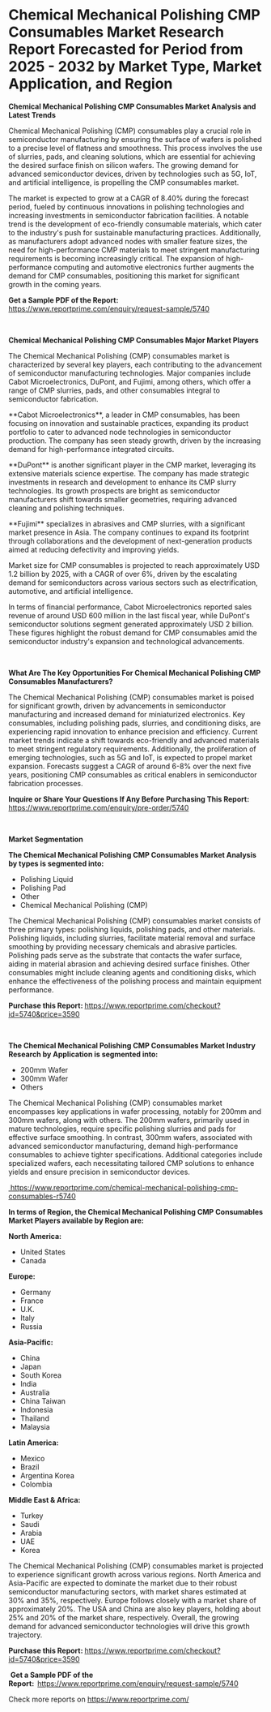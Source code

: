 <p><h1>Chemical Mechanical Polishing CMP Consumables Market Research Report Forecasted for Period from 2025 -  2032 by Market Type, Market Application, and Region</h1></p><p><strong>Chemical Mechanical Polishing CMP Consumables Market Analysis and Latest Trends</strong></p>
<p><p>Chemical Mechanical Polishing (CMP) consumables play a crucial role in semiconductor manufacturing by ensuring the surface of wafers is polished to a precise level of flatness and smoothness. This process involves the use of slurries, pads, and cleaning solutions, which are essential for achieving the desired surface finish on silicon wafers. The growing demand for advanced semiconductor devices, driven by technologies such as 5G, IoT, and artificial intelligence, is propelling the CMP consumables market.</p><p>The market is expected to grow at a CAGR of 8.40% during the forecast period, fueled by continuous innovations in polishing technologies and increasing investments in semiconductor fabrication facilities. A notable trend is the development of eco-friendly consumable materials, which cater to the industry's push for sustainable manufacturing practices. Additionally, as manufacturers adopt advanced nodes with smaller feature sizes, the need for high-performance CMP materials to meet stringent manufacturing requirements is becoming increasingly critical. The expansion of high-performance computing and automotive electronics further augments the demand for CMP consumables, positioning this market for significant growth in the coming years.</p></p>
<p><strong>Get a Sample PDF of the Report:&nbsp;</strong> <a href="https://www.reportprime.com/enquiry/request-sample/5740?utm_campaign=3042&utm_medium=2&utm_source=Github&utm_content=ia&utm_term=19032025&utm_id=chemical-mechanical-polishing-cmp-consumables">https://www.reportprime.com/enquiry/request-sample/5740</a></p>
<p>&nbsp;</p>
<p><strong>Chemical Mechanical Polishing CMP Consumables Major Market Players</strong></p>
<p><p>The Chemical Mechanical Polishing (CMP) consumables market is characterized by several key players, each contributing to the advancement of semiconductor manufacturing technologies. Major companies include Cabot Microelectronics, DuPont, and Fujimi, among others, which offer a range of CMP slurries, pads, and other consumables integral to semiconductor fabrication.</p><p>**Cabot Microelectronics**, a leader in CMP consumables, has been focusing on innovation and sustainable practices, expanding its product portfolio to cater to advanced node technologies in semiconductor production. The company has seen steady growth, driven by the increasing demand for high-performance integrated circuits.</p><p>**DuPont** is another significant player in the CMP market, leveraging its extensive materials science expertise. The company has made strategic investments in research and development to enhance its CMP slurry technologies. Its growth prospects are bright as semiconductor manufacturers shift towards smaller geometries, requiring advanced cleaning and polishing techniques.</p><p>**Fujimi** specializes in abrasives and CMP slurries, with a significant market presence in Asia. The company continues to expand its footprint through collaborations and the development of next-generation products aimed at reducing defectivity and improving yields.</p><p>Market size for CMP consumables is projected to reach approximately USD 1.2 billion by 2025, with a CAGR of over 6%, driven by the escalating demand for semiconductors across various sectors such as electrification, automotive, and artificial intelligence.</p><p>In terms of financial performance, Cabot Microelectronics reported sales revenue of around USD 600 million in the last fiscal year, while DuPont's semiconductor solutions segment generated approximately USD 2 billion. These figures highlight the robust demand for CMP consumables amid the semiconductor industry's expansion and technological advancements.</p></p>
<p>&nbsp;</p>
<p><strong>What Are The Key Opportunities For Chemical Mechanical Polishing CMP Consumables Manufacturers?</strong></p>
<p><p>The Chemical Mechanical Polishing (CMP) consumables market is poised for significant growth, driven by advancements in semiconductor manufacturing and increased demand for miniaturized electronics. Key consumables, including polishing pads, slurries, and conditioning disks, are experiencing rapid innovation to enhance precision and efficiency. Current market trends indicate a shift towards eco-friendly and advanced materials to meet stringent regulatory requirements. Additionally, the proliferation of emerging technologies, such as 5G and IoT, is expected to propel market expansion. Forecasts suggest a CAGR of around 6-8% over the next five years, positioning CMP consumables as critical enablers in semiconductor fabrication processes.</p></p>
<p><strong>Inquire or Share Your Questions If Any Before Purchasing This Report:</strong> <a href="https://www.reportprime.com/enquiry/pre-order/5740?utm_campaign=3042&utm_medium=2&utm_source=Github&utm_content=ia&utm_term=19032025&utm_id=chemical-mechanical-polishing-cmp-consumables">https://www.reportprime.com/enquiry/pre-order/5740</a></p>
<p>&nbsp;</p>
<p><strong>Market Segmentation</strong></p>
<p><strong>The Chemical Mechanical Polishing CMP Consumables Market Analysis by types is segmented into:</strong></p>
<p><ul><li>Polishing Liquid</li><li>Polishing Pad</li><li>Other</li><li>Chemical Mechanical Polishing (CMP)</li></ul></p>
<p><p>The Chemical Mechanical Polishing (CMP) consumables market consists of three primary types: polishing liquids, polishing pads, and other materials. Polishing liquids, including slurries, facilitate material removal and surface smoothing by providing necessary chemicals and abrasive particles. Polishing pads serve as the substrate that contacts the wafer surface, aiding in material abrasion and achieving desired surface finishes. Other consumables might include cleaning agents and conditioning disks, which enhance the effectiveness of the polishing process and maintain equipment performance.</p></p>
<p><strong>Purchase this Report:&nbsp;</strong><a href="https://www.reportprime.com/checkout?id=5740&price=3590&utm_campaign=3042&utm_medium=2&utm_source=Github&utm_content=ia&utm_term=19032025&utm_id=chemical-mechanical-polishing-cmp-consumables">https://www.reportprime.com/checkout?id=5740&price=3590</a></p>
<p>&nbsp;</p>
<p><strong>The Chemical Mechanical Polishing CMP Consumables Market Industry Research by Application is segmented into:</strong></p>
<p><ul><li>200mm Wafer</li><li>300mm Wafer</li><li>Others</li></ul></p>
<p><p>The Chemical Mechanical Polishing (CMP) consumables market encompasses key applications in wafer processing, notably for 200mm and 300mm wafers, along with others. The 200mm wafers, primarily used in mature technologies, require specific polishing slurries and pads for effective surface smoothing. In contrast, 300mm wafers, associated with advanced semiconductor manufacturing, demand high-performance consumables to achieve tighter specifications. Additional categories include specialized wafers, each necessitating tailored CMP solutions to enhance yields and ensure precision in semiconductor devices.</p></p>
<p><a href="https://www.reportprime.com/chemical-mechanical-polishing-cmp-consumables-r5740?utm_campaign=3042&utm_medium=2&utm_source=Github&utm_content=ia&utm_term=19032025&utm_id=chemical-mechanical-polishing-cmp-consumables">&nbsp;https://www.reportprime.com/chemical-mechanical-polishing-cmp-consumables-r5740</a></p>
<p><strong>In terms of Region, the Chemical Mechanical Polishing CMP Consumables Market Players available by Region are:</strong></p>
<p>
    <p> <strong> North America: </strong>
        <ul>
            <li>United States</li>
            <li>Canada</li>
        </ul>
        </p> 
    <p> <strong> Europe: </strong>
        <ul>
            <li>Germany</li>
            <li>France</li>
            <li>U.K.</li>
            <li>Italy</li>
            <li>Russia</li>
        </ul>
        </p> 
    <p> <strong> Asia-Pacific: </strong>
        <ul>
            <li>China</li>
            <li>Japan</li>
            <li>South Korea</li>
            <li>India</li>
            <li>Australia</li>
            <li>China Taiwan</li>
            <li>Indonesia</li>
            <li>Thailand</li>
            <li>Malaysia</li>
        </ul>
        </p> 
    <p> <strong> Latin America: </strong>
        <ul>
            <li>Mexico</li>
            <li>Brazil</li>
            <li>Argentina Korea</li>
            <li>Colombia</li>
        </ul>
        </p> 
    <p> <strong> Middle East & Africa: </strong>
        <ul>
            <li>Turkey</li>
            <li>Saudi</li>
            <li>Arabia</li>
            <li>UAE</li>
            <li>Korea</li>
        </ul>
    </p>
    </p>
<p><p>The Chemical Mechanical Polishing (CMP) consumables market is projected to experience significant growth across various regions. North America and Asia-Pacific are expected to dominate the market due to their robust semiconductor manufacturing sectors, with market shares estimated at 30% and 35%, respectively. Europe follows closely with a market share of approximately 20%. The USA and China are also key players, holding about 25% and 20% of the market share, respectively. Overall, the growing demand for advanced semiconductor technologies will drive this growth trajectory.</p></p>
<p><strong>Purchase this Report: </strong><a href="https://www.reportprime.com/checkout?id=5740&price=3590&utm_campaign=3042&utm_medium=2&utm_source=Github&utm_content=ia&utm_term=19032025&utm_id=chemical-mechanical-polishing-cmp-consumables">https://www.reportprime.com/checkout?id=5740&price=3590</a></p>
<p>&nbsp;<strong>Get a Sample PDF of the Report:&nbsp;&nbsp;</strong><a href="https://www.reportprime.com/enquiry/request-sample/5740?utm_campaign=3042&utm_medium=2&utm_source=Github&utm_content=ia&utm_term=19032025&utm_id=chemical-mechanical-polishing-cmp-consumables">https://www.reportprime.com/enquiry/request-sample/5740</a></p>
<p><strong></strong></p>
<p>Check more reports on <a href="https://www.reportprime.com/?utm_campaign=3042&utm_medium=2&utm_source=Github&utm_content=ia&utm_term=19032025&utm_id=chemical-mechanical-polishing-cmp-consumables">https://www.reportprime.com/</a></p>